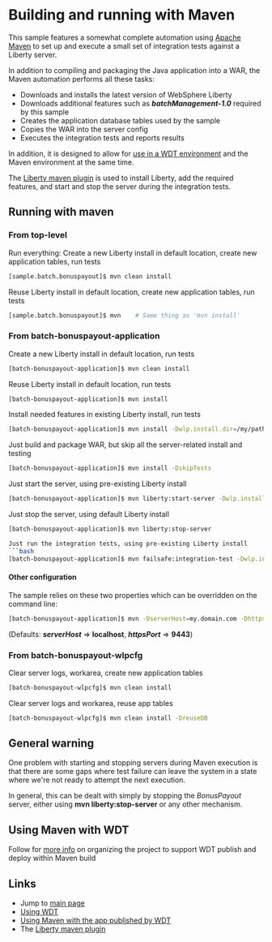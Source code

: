 # Building and running with Maven

This sample features a somewhat complete automation using [Apache Maven](http://maven.apache.org/) to set up and execute a small set of integration tests against a Liberty server.

In addition to compiling and packaging the Java application into a WAR, the Maven automation performs all these tasks:

- Downloads and installs the latest version of WebSphere Liberty
- Downloads additional features such as ***batchManagement-1.0*** required by this sample
- Creates the application database tables used by the sample
- Copies the WAR into the server config
- Executes the integration tests and reports results

In addition, it is designed to allow for [use in a WDT environment][wdt] and the Maven environment at the same time.

The [Liberty maven plugin][liberty-maven-plugin] is used to install Liberty, add the required features, and start and stop the server during the integration tests.

## Running with maven

### From top-level

Run everything:  Create a new Liberty install in default location, create new application tables, run tests

```bash
[sample.batch.bonuspayout]$ mvn clean install
```

Reuse Liberty install in default location, create new application tables, run tests

```bash
[sample.batch.bonuspayout]$ mvn    # Same thing as 'mvn install'
```

### From batch-bonuspayout-application

Create a new Liberty install in default location, run tests
```bash
[batch-bonuspayout-application]$ mvn clean install
```

Reuse Liberty install in default location, run tests
```bash
[batch-bonuspayout-application]$ mvn install
```

Install needed features in existing Liberty install, run tests
```bash
[batch-bonuspayout-application]$ mvn install -Dwlp.install.dir=/my/path/to/wlp
```

Just build and package WAR, but skip all the server-related install and testing
```bash
[batch-bonuspayout-application]$ mvn install -DskipTests
```

Just start the server, using pre-existing Liberty install
```bash
[batch-bonuspayout-application]$ mvn liberty:start-server -Dwlp.install.dir=/my/path/to/wlp
```

Just stop the server, using default Liberty install
```bash
[batch-bonuspayout-application]$ mvn liberty:stop-server

Just run the integration tests, using pre-existing Liberty install
```bash
[batch-bonuspayout-application]$ mvn failsafe:integration-test -Dwlp.install.dir=/my/path/to/wlp
```

#### Other configuration

The sample relies on these two properties which can be overridden on the command line:

```bash
[batch-bonuspayout-application]$ mvn -DserverHost=my.domain.com -DhttpsPort=9444 
```
(Defaults: ***serverHost*** => **localhost**, ***httpsPort*** => **9443**)

### From batch-bonuspayout-wlpcfg

Clear server logs, workarea, create new application tables

```bash
[batch-bonuspayout-wlpcfg]$ mvn clean install
```

Clear server logs and workarea, reuse app tables

```bash
[batch-bonuspayout-wlpcfg]$ mvn clean install -DreuseDB  
```
## General warning

One problem with starting and stopping servers during Maven execution is that there are some gaps where test failure can leave the system in a state where we're not ready to attempt the next execution.   

In general, this can be dealt with simply by stopping the *BonusPayout* server, either using **mvn liberty:stop-server** or any other mechanism.

## Using Maven with WDT

Follow for [more info][wdt-maven-notes] on organizing the project to support WDT publish and deploy within Maven build

## Links

* Jump to [main page](/README.md)
* [Using WDT][wdt]
* [Using Maven with the app published by WDT][wdt-maven-notes]
* The [Liberty maven plugin][liberty-maven-plugin]

[wdt]: (/docs/Using-WDT.md)
[wdt-maven-notes]: (/docs/Using-Maven-With-WDT-Published-App.md)
[liberty-maven-plugin]: https://github.com/WASdev/ci.maven

